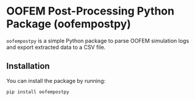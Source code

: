 # OOFEM Post-Processing Python Package (oofempostpy)

`oofempostpy` is a simple Python package to parse OOFEM simulation logs and export extracted data to a CSV file.

## Installation

You can install the package by running:

```bash
pip install oofempostpy
